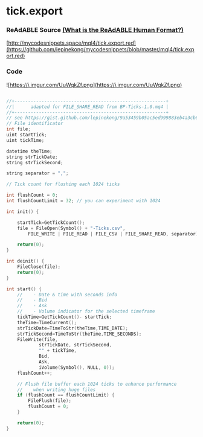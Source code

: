 
# tick.export


### ReAdABLE Source [(What is the ReAdABLE Human Format?)](http://readablehumanformat.com)

[http://mycodesnippets.space/mql4/tick.export.red](https://github.com/lepinekong/mycodesnippets/blob/master/mql4/tick.export.red)


### Code

![https://i.imgur.com/UuWqkZf.png](https://i.imgur.com/UuWqkZf.png)
                    


```c

//+--------------------------------------------------------+
//|      adapted for FILE_SHARE_READ from BP-Ticks-1.0.mq4 |
//+--------------------------------------------------------+
// see https://gist.github.com/lepinekong/9a53459b05ac5ed999883eb4a3cb6488
// File identificator
int file;
uint startTick;
uint tickTime;

datetime theTime;
string strTickDate;
string strTickSecond;

string separator = ",";

// Tick count for flushing each 1024 ticks

int flushCount = 0;
int flushCountLimit = 32; // you can experiment with 1024

int init() {

    startTick=GetTickCount();
    file = FileOpen(Symbol() + "-Ticks.csv",
        FILE_WRITE | FILE_READ | FILE_CSV | FILE_SHARE_READ, separator);   

    return(0);
}

int deinit() {
    FileClose(file);
    return(0);
}

int start() {
    //    - Date & time with seconds info
    //    - Bid
    //    - Ask
    //    - Volume indicator for the selected timeframe
    tickTime=GetTickCount()- startTick;
    theTime=TimeCurrent();
    strTickDate=TimeToStr(theTime,TIME_DATE);
    strTickSecond=TimeToStr(theTime,TIME_SECONDS);
    FileWrite(file, 
            strTickDate, strTickSecond,
            "" + tickTime,
            Bid, 
            Ask, 
            iVolume(Symbol(), NULL, 0));
    flushCount++;

    // Flush file buffer each 1024 ticks to enhance performance
    //    when writing huge files
    if (flushCount == flushCountLimit) {
        FileFlush(file);
        flushCount = 0;
    }

    return(0);
}            
        
```


